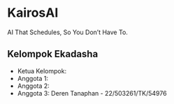 # KairosAI

AI That Schedules, So You Don’t Have To.

## Kelompok Ekadasha

- Ketua Kelompok:
- Anggota 1:
- Anggota 2:
- Anggota 3: Deren Tanaphan - 22/503261/TK/54976
